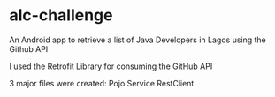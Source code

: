 # alc-challenge
An Android app to retrieve a list of Java Developers in Lagos using the Github API

I used the Retrofit Library for consuming the GitHub API

3 major files were created:
Pojo
Service
RestClient
